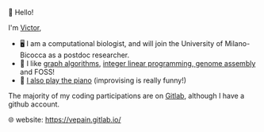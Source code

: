 👋 Hello!

I'm [Victor](https://vepain.gitlab.io/), 
* 🖥️ I am a computational biologist, and will join the University of Milano-Bicocca as a postdoc researcher.
* 🧬 I like [graph algorithms](https://hal.inria.fr/hal-03815190), [integer linear programming, genome assembly](https://almob.biomedcentral.com/articles/10.1186/s13015-023-00243-1) and FOSS! 
* 🎹 [I also play the piano](https://www.youtube.com/@professeurchep) (improvising is really funny!) 

The majority of my coding participations are on [Gitlab](https://gitlab.com/vepain), although I have a github account.

🌐 website: <https://vepain.gitlab.io/>
<!---
vepain/vepain is a ✨ special ✨ repository because its `README.md` (this file) appears on your GitHub profile.
You can click the Preview link to take a look at your changes.
--->
